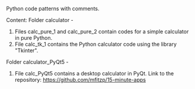 Python code patterns with comments.

Content:
Folder сalculator -
1. Files calc_pure_1 and calc_pure_2 contain codes for a simple calculator in pure Python.
2. File calc_tk_1 contains the Python calculator code using the library "Tkinter".

Folder сalculator_PyQt5 -
1. File calc_PyQt5 contains a desktop calculator in PyQt.
Link to the repository: https://github.com/mfitzp/15-minute-apps





